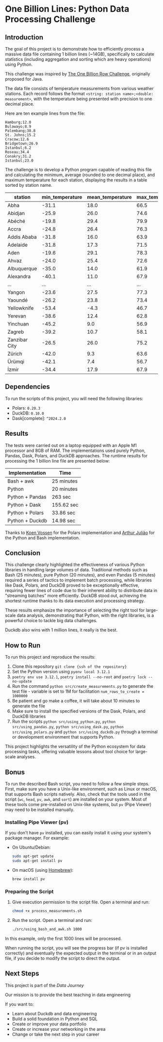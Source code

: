 # One Billion Lines: Python Data Processing Challenge

## Introduction

The goal of this project is to demonstrate how to efficiently process a massive data file containing 1 billion lines (~14GB), specifically to calculate statistics (including aggregation and sorting which are heavy operations) using Python.

This challenge was inspired by [The One Billion Row Challenge](https://github.com/gunnarmorling/1brc), originally proposed for Java.

The data file consists of temperature measurements from various weather stations. Each record follows the format `<string: station name>;<double: measurement>`, with the temperature being presented with precision to one decimal place.

Here are ten example lines from the file:

```
Hamburg;12.0
Bulawayo;8.9
Palembang;38.8
St. Johns;15.2
Cracow;12.6
Bridgetown;26.9
Istanbul;6.2
Roseau;34.4
Conakry;31.2
Istanbul;23.0
```

The challenge is to develop a Python program capable of reading this file and calculating the minimum, average (rounded to one decimal place), and maximum temperature for each station, displaying the results in a table sorted by station name.

| station      | min_temperature | mean_temperature | max_temperature |
|--------------|-----------------|------------------|-----------------|
| Abha         | -31.1           | 18.0             | 66.5            |
| Abidjan      | -25.9           | 26.0             | 74.6            |
| Abéché       | -19.8           | 29.4             | 79.9            |
| Accra        | -24.8           | 26.4             | 76.3            |
| Addis Ababa  | -31.8           | 16.0             | 63.9            |
| Adelaide     | -31.8           | 17.3             | 71.5            |
| Aden         | -19.6           | 29.1             | 78.3            |
| Ahvaz        | -24.0           | 25.4             | 72.6            |
| Albuquerque  | -35.0           | 14.0             | 61.9            |
| Alexandra    | -40.1           | 11.0             | 67.9            |
| ...          | ...             | ...              | ...             |
| Yangon       | -23.6           | 27.5             | 77.3            |
| Yaoundé      | -26.2           | 23.8             | 73.4            |
| Yellowknife  | -53.4           | -4.3             | 46.7            |
| Yerevan      | -38.6           | 12.4             | 62.8            |
| Yinchuan     | -45.2           | 9.0              | 56.9            |
| Zagreb       | -39.2           | 10.7             | 58.1            |
| Zanzibar City| -26.5           | 26.0             | 75.2            |
| Zürich       | -42.0           | 9.3              | 63.6            |
| Ürümqi       | -42.1           | 7.4              | 56.7            |
| İzmir        | -34.4           | 17.9             | 67.9            |

## Dependencies

To run the scripts of this project, you will need the following libraries:

* Polars: `0.20.3`
* DuckDB: `0.10.0`
* Dask[complete]: `^2024.2.0`

## Results

The tests were carried out on a laptop equipped with an Apple M1 processor and 8GB of RAM. The implementations used purely Python, Pandas, Dask, Polars, and DuckDB approaches. The runtime results for processing the 1 billion line file are presented below:

| Implementation | Time |
| --- | --- |
| Bash + awk | 25 minutes |
| Python | 20 minutes |
| Python + Pandas | 263 sec |
| Python + Dask | 155.62 sec  |
| Python + Polars | 33.86 sec |
| Python + Duckdb | 14.98 sec |

Thanks to [Koen Vossen](https://github.com/koenvo) for the Polars implementation and [Arthur Julião](https://github.com/ArthurJ) for the Python and Bash implementation.

## Conclusion

This challenge clearly highlighted the effectiveness of various Python libraries in handling large volumes of data. Traditional methods such as Bash (25 minutes), pure Python (20 minutes), and even Pandas (5 minutes) required a series of tactics to implement batch processing, while libraries like Dask, Polars, and DuckDB proved to be exceptionally effective, requiring fewer lines of code due to their inherent ability to distribute data in "streaming batches" more efficiently. DuckDB stood out, achieving the shortest runtime thanks to its data execution and processing strategy.

These results emphasize the importance of selecting the right tool for large-scale data analysis, demonstrating that Python, with the right libraries, is a powerful choice to tackle big data challenges.

Duckdb also wins with 1 million lines, it really is the best.

## How to Run

To run this project and reproduce the results:

1. Clone this repository `git clone {ssh of the repository}`
2. Set the Python version using `pyenv local 3.12.1`
3. `poetry env use 3.12.1`, `poetry install --no-root` and `poetry lock --no-update`
4. Run the command `python src/create_measurements.py` to generate the test file - variable is set to 1M for facilitation `num_rows_to_create = 1000000`
5. Be patient and go make a coffee, it will take about 10 minutes to generate the file
6. Make sure to install the specified versions of the Dask, Polars, and DuckDB libraries
7. Run the scripts `python src/using_python.py`, `python src/using_pandas.py`, `python src/using_dask.py`, `python src/using_polars.py` and `python src/using_duckdb.py` through a terminal or development environment that supports Python.

This project highlights the versatility of the Python ecosystem for data processing tasks, offering valuable lessons about tool choice for large-scale analyses.

## Bonus

To run the described Bash script, you need to follow a few simple steps. First, make sure you have a Unix-like environment, such as Linux or macOS, that supports Bash scripts natively. Also, check that the tools used in the script (`wc`, `head`, `pv`, `awk`, and `sort`) are installed on your system. Most of these tools come pre-installed on Unix-like systems, but `pv` (Pipe Viewer) may need to be installed manually.

### Installing Pipe Viewer (pv)

If you don't have `pv` installed, you can easily install it using your system's package manager. For example:

* On Ubuntu/Debian:
    
    ```bash
    sudo apt-get update
    sudo apt-get install pv
    ```
    
* On macOS (using [Homebrew](https://brew.sh/)):
    
    ```bash
    brew install pv
    ```
    
### Preparing the Script

1. Give execution permission to the script file. Open a terminal and run:
    
    ```bash
    chmod +x process_measurements.sh
    ```

2. Run the script. Open a terminal and run:
   
   ```bash
   ./src/using_bash_and_awk.sh 1000
   ```

In this example, only the first 1000 lines will be processed.

When running the script, you will see the progress bar (if pv is installed correctly) and eventually the expected output in the terminal or in an output file, if you decide to modify the script to direct the output.

## Next Steps

This project is part of the *Data Journey*

Our mission is to provide the best teaching in data engineering

If you want to:

- Learn about Duckdb and data engineering
- Build a solid foundation in Python and SQL
- Create or improve your data portfolio
- Create or increase your networking in the area
- Change or take the next step in your career